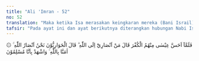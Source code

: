 ```yaml
---
title: "Ali 'Imran - 52"
no: 52
translation: "Maka ketika Isa merasakan keingkaran mereka (Bani Israil), dia berkata, “Siapakah yang akan menjadi penolong untuk (menegakkan agama) Allah?” Para Hawariyyun (sahabat setianya) menjawab, “Kamilah penolong (agama) Allah. Kami beriman kepada Allah, dan saksikanlah, bahwa kami adalah orang-orang Muslim."
tafsir: "Pada ayat ini dan ayat berikutnya diterangkan hubungan Nabi Isa, dengan kaumnya, dan apa yang telah dijalaninya dari mereka; baik berupa hambatan-hambatan, tantangan, kekerasan, serta rencana-rencana untuk membunuhnya. Selain itu Allah juga menerangkan pertolongan-pertolongan yang telah diberikan kepada golongan orang yang mengakui keesaan Allah, serta ancaman-ancaman-Nya yang disampaikan kepada orang-orang kafir, dan siksaan yang menimpa mereka di dunia dan di akhirat.\n\nTatkala Isa a.s. meyakini bahwa kaumnya Bani Israil tetap dalam kekafiran dan menemui penolakan yang keras dari mereka, bahkan bermaksud menyakitinya, bertanyalah dia \"Siapakah penolong-penolongku kepada Allah?\" Isa benar-benar menemui tantangan yang keras dari orang Yahudi, mereka mengerumuninya dan memperolok-oloknya. Mereka berkata, \"Apakah yang telah dimakan oleh si anu tadi malam, apa yang disimpannya di rumahnya untuk besok pagi?\" Walaupun Isa a.s. dapat menjawabnya, namun mereka tetap memperolok-oloknya. \n\nPada cerita ini terdapat pelajaran bagi Nabi Muhammad saw, dan sekaligus menjadi penghibur baginya. Di sini terbukti bahwa walaupun banyak dikemukakan mukjizat-mukjizat para nabi, tidaklah dengan sendirinya membawa kepada iman. Keimanan itu tergantung kepada manusia yang diajak apakah bersedia untuk menerimanya.\n\nPada saat meningkatnya tantangan dan ancaman itulah Isa mengatakan kepada kaum Hawari, siapa yang bersedia menyerahkan jiwanya kepada Allah dan menolong rasul-Nya. Hawariyun menjawab, \"Kamilah penolong agama Allah\", mereka menyediakan tenaga mereka untuk memperteguh dakwah Rasul Allah dan bersedia memegang teguh ajaran-ajarannya serta meninggalkan ajaran-ajaran yang lalu yang salah. Pertolongan yang diminta Isa a.s. ini tidak menuntut mereka mengikuti peperangan tapi cukup dengan mengamalkan ajaran agama dan dakwahnya.\n\nHawariyun adalah segolongan orang di antara Bani Israil yang beriman kepada Almasih, dan bersedia membantu, menolongnya dan mengikuti cahaya yang diturunkan kepadanya (As-shaff/61:14). Mereka menyatakan kepada Isa a.s. bahwa mereka beriman kepada Allah dan memohon kesaksian bahwa mereka adalah orang-orang yang berserah diri\". Pernyataan ini merupakan faktor yang membawa kemenangan dalam menghadapi perlawanan musuh-musuhnya. Mereka memohon agar mereka dimasukkan ke dalam golongan orang yang mengakui keesaan Allah."
---
```


۞ فَلَمَّآ اَحَسَّ عِيْسٰى مِنْهُمُ الْكُفْرَ قَالَ مَنْ اَنْصَارِيْٓ اِلَى اللّٰهِ ۗ قَالَ الْحَوَارِيُّوْنَ نَحْنُ اَنْصَارُ اللّٰهِ ۚ اٰمَنَّا بِاللّٰهِ ۚ وَاشْهَدْ بِاَنَّا مُسْلِمُوْنَ
